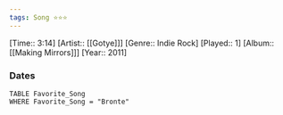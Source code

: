 ```yaml
---
tags: Song ⭐⭐⭐ 
---
```

[Time:: 3:14]
[Artist:: [[Gotye]]]
[Genre:: Indie Rock]
[Played:: 1]
[Album:: [[Making Mirrors]]]
[Year:: 2011]
### Dates
````dataview
TABLE Favorite_Song
WHERE Favorite_Song = "Bronte"
````